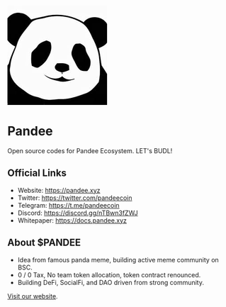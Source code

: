 !['logo'](public/pandee.jpeg)
# Pandee

Open source codes for Pandee Ecosystem. LET's BUDL!

## Official Links

- Website: https://pandee.xyz
- Twitter: https://twitter.com/pandeecoin
- Telegram: https://t.me/pandeecoin
- Discord: https://discord.gg/nTBwn3fZWJ
- Whitepaper: https://docs.pandee.xyz

## About $PANDEE

- Idea from famous panda meme, building active meme community on BSC.
- 0 / 0 Tax, No team token allocation, token contract renounced.
- Building DeFi, SocialFi, and DAO driven from strong community.

[Visit our website](https://pandee.xyz).
